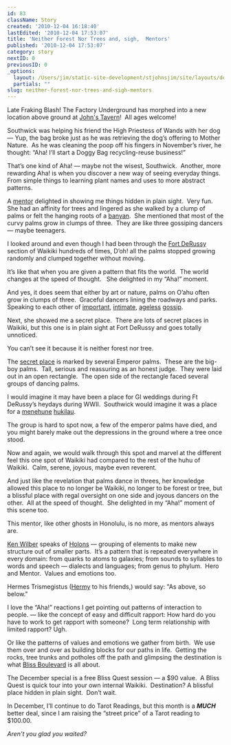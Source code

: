 ```yaml
---
id: 83
className: Story
created: '2010-12-04 16:18:40'
lastEdited: '2010-12-04 17:53:07'
title: 'Neither Forest Nor Trees and, sigh,  Mentors'
published: '2010-12-04 17:53:07'
category: story
nextID: 0
previousID: 0
_options:
  layout: /Users/jim/static-site-development/stjohnsjim/site/layouts/default.static.ttml
  partials: ""
slug: neither-forest-nor-trees-and-sigh-mentors
---
```

<p >Late Fraking Blash! The Factory Underground has morphed into a new location above ground at <a target="_blank" href="http://maps.google.com/maps/ms?ie=UTF8&amp;hl=en&amp;msa=0&amp;ll=45.590669,-122.754756&amp;spn=0.002516,0.003551&amp;t=h&amp;z=18&amp;msid=114144299215869109392.0004969fe04ec6e3cc721">John's Tavern</a>! &nbsp;All ages welcome!</p>
<p>Southwick was helping his friend the High Priestess of Wands with her dog &mdash; Yup, the bag broke just as he was retrieving the dog&rsquo;s offering to Mother Nature.&nbsp; As he was cleaning the poop off his fingers in November&rsquo;s river, he thought: &ldquo;Aha! I&rsquo;ll start a Doggy Bag recycling-reuse business!&rdquo;</p>
<p >That&rsquo;s one kind of Aha! &mdash; maybe not the wisest, Southwick.&nbsp; Another, more rewarding Aha! is when you discover a new way of seeing everyday things.&nbsp; From simple things to learning plant names and uses to more abstract patterns.</p>

<p >A <a target="_blank" href="http://en.wikipedia.org/wiki/Obi-Wan_Kenobi">mentor</a> delighted in showing me things hidden in plain sight.&nbsp; Very fun.&nbsp; She had an affinity for trees and lingered as she walked by a clump of palms or felt the hanging roots of a <a target="_blank" href="http://prateekv.wordpress.com/2008/12/24/limca-book-of-records-quiz-2008-prelims/banyan-tree/">banyan</a>.&nbsp; She mentioned that most of the curvy palms grow in clumps of three.&nbsp; They are like three gossiping dancers &mdash; maybe teenagers.</p>

<p >I looked around and even though I had been through the <a target="_blank" href="http://www.hiarmymuseumsoc.org/">Fort DeRussy</a> section of Waikiki hundreds of times, D&rsquo;oh! all the palms stopped growing randomly and clumped together without moving.</p>

<p >It&rsquo;s like that when you are given a pattern that fits the world.&nbsp; The world changes at the speed of thought. &nbsp; She delighted in my &ldquo;Aha!&rdquo; moment.</p>

<p >And yes, it does seem that either by art or nature, palms on O&rsquo;ahu often grow in clumps of three.&nbsp; Graceful dancers lining the roadways and parks.&nbsp; Speaking to each other of <a target="_blank" href="http://gawker.com/5396065/lindsay-lohan-is-back-on-boys">important</a>, <a target="_blank" href="http://gossipteen.com/">intimate</a>, <a target="_blank" href="http://www.google.com/search?rls=en&amp;q=celeb+gossip+sites&amp;ie=UTF-8&amp;oe=UTF-8">ageless</a> <a target="_blank" href="http://www.google.com/search?rls=en&amp;q=sports+football+basketball+baseball&amp;ie=UTF-8&amp;oe=UTF-8">gossip</a>.</p>

<p >Next, she showed me a secret place.&nbsp; There are lots of secret places in Waikiki, but this one is in plain sight at Fort DeRussy and goes totally unnoticed.</p>

<p >You can&rsquo;t see it because it is neither forest nor tree.</p>

<p >The <a target="_blank" href="http://maps.google.com/maps/ms?&amp;oe=UTF-8&amp;ie=UTF8&amp;hq=&amp;hnear=Waikiki,+Honolulu,+HI&amp;gl=us&amp;ei=Pub6TNb8NYmssAP3w4X3DQ&amp;oi=geocode_result&amp;ved=0CB0Q8gEwAA&amp;hl=en&amp;msa=0&amp;msid=114144299215869109392.0004969f75c0606f90b80&amp;t=h&amp;z=20">secret place</a> is marked by several Emperor palms.&nbsp; These are the big-boy palms.&nbsp; Tall, serious and reassuring as an honest judge.&nbsp; They were laid out in an open rectangle.&nbsp; The open side of the rectangle faced several groups of dancing palms.</p>

<p >I would imagine it may have been a place for GI weddings during Ft DeRussy&rsquo;s heydays during WWII. &nbsp;Southwick would imagine it was a place for a <a target="_blank" href="http://en.wikipedia.org/wiki/Menehune">menehune</a> <a target="_blank" href="http://www.huffingtonpost.com/2010/12/04/state-department-to-colum_n_792059.html">hukilau</a>.</p>

<p >The group is hard to spot now, a few of the emperor palms have died, and you might barely make out the depressions in the ground where a tree once stood.</p>

<p >Now and again, we would walk through this spot and marvel at the different feel this one spot of Waikiki had compared to the rest of the huhu of Waikiki.&nbsp; Calm, serene, joyous, maybe even reverent.</p>

<p >And just like the revelation that palms dance in threes, her knowledge allowed this place to no longer be Waikiki, no longer to be forest or tree, but a blissful place with regal oversight on one side and joyous dancers on the other.&nbsp; All at the speed of thought.&nbsp; She delighted in my &ldquo;Aha!&rdquo; moment of this scene too.</p>

<p >This mentor, like other ghosts in Honolulu, is no more, as mentors always are.&nbsp;</p>

<p ><a target="_blank" href="http://www.kenwilber.com/home/landing/index.html">Ken Wilber</a> speaks of <a target="_blank" href="http://en.wikipedia.org/wiki/Holon_(philosophy)">Holons</a> &mdash; grouping of elements to make new structure out of smaller parts.&nbsp; It&rsquo;s a pattern that is repeated everywhere in every domain: from quarks to atoms to galaxies; from sounds to syllables to words and speech &mdash; dialects and languages; from genus to phylum.&nbsp; Hero and Mentor.&nbsp; Values and emotions too.</p>

<p >Hermes Trismegistus (<a target="_blank" href="http://www.google.com/search?rls=en&amp;q=hermes+trismegistus&amp;ie=UTF-8&amp;oe=UTF-8">Hermy</a> to his friends,)&nbsp;would say: &quot;As above, so below.&quot;</p>

<p >I love the &ldquo;Aha!&rdquo; reactions I get pointing out patterns of interaction to people. &mdash; like the concept of easy and difficult rapport: How hard do you have to work to get rapport with someone?&nbsp; Long term relationship with limited rapport? Ugh.</p>

<p >Or like the patterns of values and emotions we gather from birth.&nbsp; We use them over and over as building blocks for our paths in life.&nbsp; Getting the rocks, tree trunks and potholes off the path and glimpsing the destination is what <a target="_blank" href="http://blissblvd.com/">Bliss Boulevard</a> is all about.</p>

<p >The December special is a free Bliss Quest session &mdash; a $90 value.&nbsp; A Bliss Quest is quick tour into your own internal Waikiki.&nbsp; Destination? A blissful place hidden in plain sight.&nbsp; Don&rsquo;t wait.</p>

<p >In December, I&rsquo;ll continue to do Tarot Readings, but this month is a <b><i>MUCH</i></b> better deal, since I am raising the &ldquo;street price&rdquo; of a Tarot reading to $100.00.</p>

<p ><i>Aren&rsquo;t you glad you waited?</i></p>